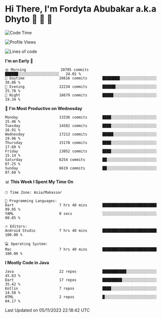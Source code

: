 # Hi There, I'm Fordyta Abubakar a.k.a Dhyto 👋 👋 👋 

<!--
**DhytoDev/dhytodev** is a ✨ _special_ ✨ repository because its `README.md` (this file) appears on your GitHub profile.

Here are some ideas to get you started:

- 🔭 I’m currently working on ...
- 🌱 I’m currently learning ...
- 👯 I’m looking to collaborate on ...
- 🤔 I’m looking for help with ...
- 💬 Ask me about ...
- 📫 How to reach me: ...
- 😄 Pronouns: ...
- ⚡ Fun fact: ...
-->

<!--START_SECTION:waka-->
![Code Time](http://img.shields.io/badge/Code%20Time-2%2C121%20hrs%2059%20mins-blue)

![Profile Views](http://img.shields.io/badge/Profile%20Views-0-blue)

![Lines of code](https://img.shields.io/badge/From%20Hello%20World%20I%27ve%20Written-10.8%20million%20lines%20of%20code-blue)

**I'm an Early 🐤** 

```text
🌞 Morning                20705 commits       ██████░░░░░░░░░░░░░░░░░░░   24.01 % 
🌆 Daytime                26616 commits       ████████░░░░░░░░░░░░░░░░░   30.86 % 
🌃 Evening                22234 commits       ██████░░░░░░░░░░░░░░░░░░░   25.78 % 
🌙 Night                  16679 commits       █████░░░░░░░░░░░░░░░░░░░░   19.34 % 
```
📅 **I'm Most Productive on Wednesday** 

```text
Monday                   13336 commits       ████░░░░░░░░░░░░░░░░░░░░░   15.46 % 
Tuesday                  14582 commits       ████░░░░░░░░░░░░░░░░░░░░░   16.91 % 
Wednesday                17213 commits       █████░░░░░░░░░░░░░░░░░░░░   19.96 % 
Thursday                 15178 commits       ████░░░░░░░░░░░░░░░░░░░░░   17.60 % 
Friday                   13052 commits       ████░░░░░░░░░░░░░░░░░░░░░   15.14 % 
Saturday                 6254 commits        ██░░░░░░░░░░░░░░░░░░░░░░░   07.25 % 
Sunday                   6619 commits        ██░░░░░░░░░░░░░░░░░░░░░░░   07.68 % 
```


📊 **This Week I Spent My Time On** 

```text
🕑︎ Time Zone: Asia/Makassar

💬 Programming Languages: 
Dart                     7 hrs 40 mins       █████████████████████████   99.95 % 
YAML                     0 secs              ░░░░░░░░░░░░░░░░░░░░░░░░░   00.05 % 

🔥 Editors: 
Android Studio           7 hrs 40 mins       █████████████████████████   100.00 % 

💻 Operating System: 
Mac                      7 hrs 40 mins       █████████████████████████   100.00 % 
```

**I Mostly Code in Java** 

```text
Java                     22 repos            ███████████░░░░░░░░░░░░░░   45.83 % 
Dart                     17 repos            █████████░░░░░░░░░░░░░░░░   35.42 % 
Kotlin                   7 repos             ████░░░░░░░░░░░░░░░░░░░░░   14.58 % 
HTML                     2 repos             █░░░░░░░░░░░░░░░░░░░░░░░░   04.17 % 
```




 Last Updated on 05/11/2023 22:18:42 UTC
<!--END_SECTION:waka-->

